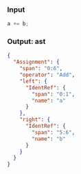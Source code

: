 ### Input
```js
a += b;
```

### Output: ast
```json
{
  "Assignment": {
    "span": "0:6",
    "operator": "Add",
    "left": {
      "IdentRef": {
        "span": "0:1",
        "name": "a"
      }
    },
    "right": {
      "IdentRef": {
        "span": "5:6",
        "name": "b"
      }
    }
  }
}
```
